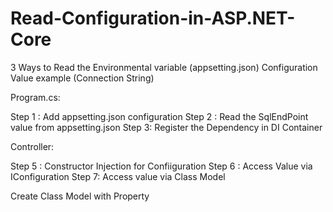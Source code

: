 # Read-Configuration-in-ASP.NET-Core
3 Ways to Read the Environmental variable (appsetting.json) Configuration Value example (Connection String)



Program.cs:

Step 1 : Add appsetting.json configuration
Step 2 :  Read the SqlEndPoint value from appsetting.json
Step 3: Register the Dependency in DI Container


Controller:

Step 5 : Constructor Injection for Confiiguration
Step  6 : Access Value via IConfiguration
Step 7: Access value via Class Model


Create Class Model with Property